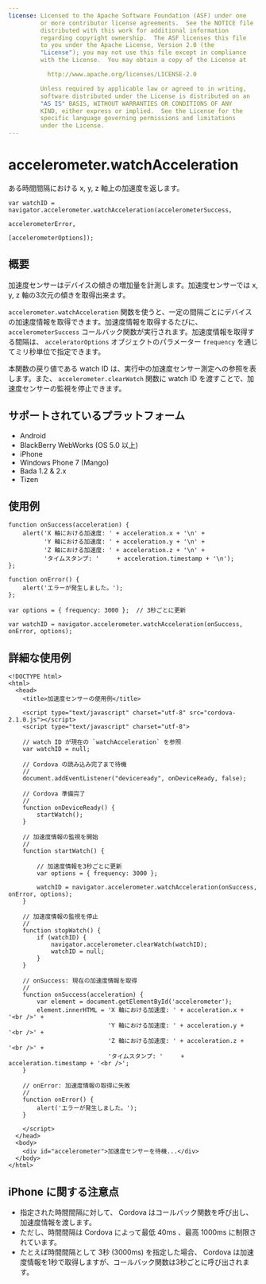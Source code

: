 ```yaml
---
license: Licensed to the Apache Software Foundation (ASF) under one
         or more contributor license agreements.  See the NOTICE file
         distributed with this work for additional information
         regarding copyright ownership.  The ASF licenses this file
         to you under the Apache License, Version 2.0 (the
         "License"); you may not use this file except in compliance
         with the License.  You may obtain a copy of the License at

           http://www.apache.org/licenses/LICENSE-2.0

         Unless required by applicable law or agreed to in writing,
         software distributed under the License is distributed on an
         "AS IS" BASIS, WITHOUT WARRANTIES OR CONDITIONS OF ANY
         KIND, either express or implied.  See the License for the
         specific language governing permissions and limitations
         under the License.
---
```


accelerometer.watchAcceleration
===============================

ある時間間隔における x, y, z 軸上の加速度を返します。

    var watchID = navigator.accelerometer.watchAcceleration(accelerometerSuccess,
                                                           accelerometerError,
                                                           [accelerometerOptions]);

概要
-----------

加速度センサーはデバイスの傾きの増加量を計測します。加速度センサーでは x, y, z 軸の3次元の傾きを取得出来ます。

`accelerometer.watchAcceleration` 関数を使うと、一定の間隔ごとにデバイスの加速度情報を取得できます。加速度情報を取得するたびに、 `accelerometerSuccess` コールバック関数が実行されます。加速度情報を取得する間隔は、 `acceleratorOptions` オブジェクトのパラメーター `frequency` を通じてミリ秒単位で指定できます。

本関数の戻り値である watch ID は、実行中の加速度センサー測定への参照を表します。また、 `accelerometer.clearWatch` 関数に watch ID を渡すことで、加速度センサーの監視を停止できます。

サポートされているプラットフォーム
-------------------

- Android
- BlackBerry WebWorks (OS 5.0 以上)
- iPhone
- Windows Phone 7 (Mango)
- Bada 1.2 & 2.x
- Tizen


使用例
-------------

    function onSuccess(acceleration) {
        alert('X 軸における加速度: ' + acceleration.x + '\n' +
              'Y 軸における加速度: ' + acceleration.y + '\n' +
              'Z 軸における加速度: ' + acceleration.z + '\n' +
              'タイムスタンプ: '     + acceleration.timestamp + '\n');
    };

    function onError() {
        alert('エラーが発生しました。');
    };

    var options = { frequency: 3000 };  // 3秒ごとに更新

    var watchID = navigator.accelerometer.watchAcceleration(onSuccess, onError, options);

詳細な使用例
------------

    <!DOCTYPE html>
    <html>
      <head>
        <title>加速度センサーの使用例</title>

        <script type="text/javascript" charset="utf-8" src="cordova-2.1.0.js"></script>
        <script type="text/javascript" charset="utf-8">

        // watch ID が現在の `watchAcceleration` を参照
        var watchID = null;

        // Cordova の読み込み完了まで待機
        //
        document.addEventListener("deviceready", onDeviceReady, false);

        // Cordova 準備完了
        //
        function onDeviceReady() {
            startWatch();
        }

        // 加速度情報の監視を開始
        //
        function startWatch() {

            // 加速度情報を3秒ごとに更新
            var options = { frequency: 3000 };

            watchID = navigator.accelerometer.watchAcceleration(onSuccess, onError, options);
        }

        // 加速度情報の監視を停止
        //
        function stopWatch() {
            if (watchID) {
                navigator.accelerometer.clearWatch(watchID);
                watchID = null;
            }
        }

        // onSuccess: 現在の加速度情報を取得
        //
        function onSuccess(acceleration) {
            var element = document.getElementById('accelerometer');
            element.innerHTML = 'X 軸における加速度: ' + acceleration.x + '<br />' +
                                'Y 軸における加速度: ' + acceleration.y + '<br />' +
                                'Z 軸における加速度: ' + acceleration.z + '<br />' +
                                'タイムスタンプ: '     + acceleration.timestamp + '<br />';
        }

        // onError: 加速度情報の取得に失敗
        //
        function onError() {
            alert('エラーが発生しました。');
        }

        </script>
      </head>
      <body>
        <div id="accelerometer">加速度センサーを待機...</div>
      </body>
    </html>

 iPhone に関する注意点
-------------

- 指定された時間間隔に対して、 Cordova はコールバック関数を呼び出し、加速度情報を渡します。
- ただし、時間間隔は Cordova によって最低 40ms 、最高 1000ms に制限されています。
- たとえば時間間隔として 3秒 (3000ms) を指定した場合、 Cordova は加速度情報を1秒で取得しますが、コールバック関数は3秒ごとに呼び出されます。
